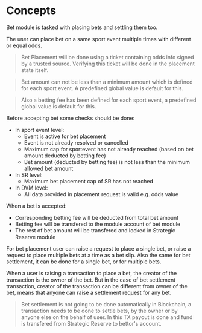# **Concepts**

Bet module is tasked with placing bets and settling them too.

The user can place bet on a same sport event multiple times with different or equal odds.

> Bet Placement will be done using a ticket containing odds info signed by a trusted source. Verifying this ticket will be done in the placement state itself.

> Bet amount can not be less than a minimum amount which is defined for each sport event. A predefined global value is default for this.

> Also a betting fee has been defined for each sport event, a predefined global value is default for this.

Before accepting bet some checks should be done:
- In sport event level:
    - Event is active for bet placement
    - Event is not already resolved or cancelled
    - Maximum cap for sportevent has not already reached (based on bet amount deducted by betting fee)
    - Bet amount (deducted by betting fee) is not less than the minimum allowed bet amount
- In SR level:
    - Maximum bet placement cap of SR has not reached
- In DVM level:
    - All data provided in placement request is valid e.g. odds value

When a bet is accepted:
- Corresponding betting fee will be deducted from total bet amount
- Betting fee will be transfered to the module account of bet module
- The rest of bet amount will be transfered and locked in Strategic Reserve module

For bet placement user can raise a request to place a single bet, or raise a request to place multiple bets at a time as a bet slip. Also the same for bet settlement, it can be done for a single bet, or for multiple bets.

When a user is raising a transaction to place a bet, the creator of the transaction is the owner of the  bet. But in the case of bet settlement transaction, creator of the transaction can be different from owner of the bet, means that anyone can raise a settlement request for any bet.

> Bet settlement is not going to be done automatically in Blockchain, a transaction needs to be done to settle bets, by the owner or by anyone else on the behalf of user. In this TX payout is done and fund is transfered from Strategic Reserve to bettor's account.
